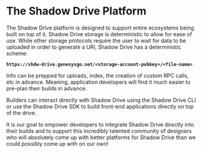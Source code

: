 # The Shadow Drive Platform

The Shadow Drive platform is designed to support entire ecosystems being built on top of it. Shadow Drive storage is deterministic to allow for ease of use. While other storage protocols require the user to wait for data to be uploaded in order to generate a URI, Shadow Drive has a deterministic scheme:

**`https://shdw-drive.genesysgo.net/<storage-account-pubkey>/<file-name>`**

Info can be prepped for uploads, index, the creation of custom RPC calls, etc in advance. Meaning, application developers will find it much easier to pre-plan their builds in advance.

Builders can interact directly with Shadow Drive using the Shadow Drive CLI or use the Shadow Drive SDK to build front-end applications directly on top of the drive.

It is our goal to empower developers to integrate Shadow Drive directly into their builds and to support this incredibly talented community of designers who will absolutely come up with better platforms for Shadow Drive than we could possibly come up with on our own!

